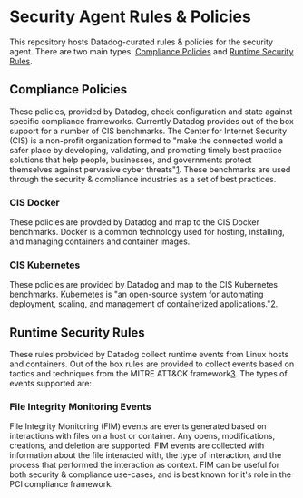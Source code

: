 # Security Agent Rules & Policies
This repository hosts Datadog-curated rules & policies for the security agent. There are two main types: [Compliance Policies](#compliance-policies) and [Runtime Security Rules](#runtime-security-rules).

## Compliance Policies
These policies, provided by Datadog, check configuration and state against specific compliance frameworks. Currently Datadog provides out of the box support for a number of CIS benchmarks. The Center for Internet Security (CIS) is a non-profit organization formed to "make the connected world a safer place by developing, validating, and promoting timely best practice solutions that help people, businesses, and governments protect themselves against pervasive cyber threats"[1](https://www.cisecurity.org/about-us/). These benchmarks are used through the security & compliance industries as a set of best practices.

### CIS Docker
These policies are provded by Datadog and map to the CIS Docker benchmarks. Docker is a common technology used for hosting, installing, and managing containers and container images.

### CIS Kubernetes
These policies are provided by Datadog and map to the CIS Kubernetes benchmarks. Kubernetes is "an open-source system for automating deployment, scaling, and management of containerized applications."[2](https://kubernetes.io/).

## Runtime Security Rules
These rules probvided by Datadog collect runtime events from Linux hosts and containers. Out of the box rules are provided to collect events based on tactics and techniques from the MITRE ATT&CK framework[3](https://attack.mitre.org/). The types of events supported are:

### File Integrity Monitoring Events
File Integrity Monitoring (FIM) events are events generated based on interactions with files on a host or container. Any opens, modifications, creations, and deletion are supported. FIM events are collected with information about the file interacted with, the type of interaction, and the process that performed the interaction as context. FIM can be useful for both security & compliance use-cases, and is best known for it's role in the PCI compliance framework.
